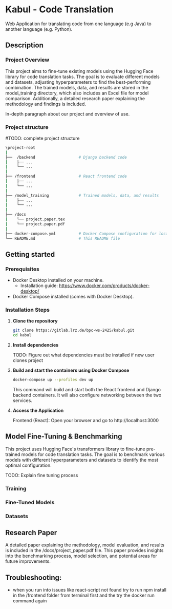 # Kabul - Code Translation

Web Application for translating code from one language (e.g Java) to another language (e.g. Python).

## Description

### Project Overview
This project aims to fine-tune existing models using the Hugging Face library for code translation tasks. The goal is to evaluate different models and datasets, adjusting hyperparameters to find the best-performing combination. The trained models, data, and results are stored in the model_training directory, which also includes an Excel file for model comparison. Additionally, a detailed research paper explaining the methodology and findings is included.

In-depth paragraph about our project and overview of use. 

### Project structure
#TODO: complete project structure
```Bash
\project-root
|
├──  /backend                   # Django backend code
|    ├── ...    
|    └── ...
|
├── /frontend                   # React frontend code
|    ├── ...    
|    └── ...
|
├── /model_training             # Trained models, data, and results
|    ├── ...    
|    └── ...
|  
├── /docs  
|    └── project.paper.tex
|    └── project.paper.pdf 
|    
├── docker-compose.yml          # Docker Compose configuration for local setup
└── README.md                   # This README file
```

## Getting started

### Prerequisites
- Docker Desktop installed on your machine.
  - Installation guide: https://www.docker.com/products/docker-desktop/ 
- Docker Compose installed (comes with Docker Desktop).

### Installation Steps
1. **Clone the repository**
    ```bash
    git clone https://gitlab.lrz.de/bpc-ws-2425/kabul.git
    cd kabul
    ```
2. **Install dependencies**
    
    TODO: Figure out what dependencies must be installed if new user clones project

1. **Build and start the containers using Docker Compose**
    ```bash
    docker-compose up --profiles dev up
    ```
    This command will build and start both the React frontend and Django backend containers. It will also configure networking between the two services.

2. **Access the Application**
    
    Frontend (React): Open your browser and go to http://localhost:3000


## Model Fine-Tuning & Benchmarking

This project uses Hugging Face's transformers library to fine-tune pre-trained models for code translation tasks. The goal is to benchmark various models with different hyperparameters and datasets to identify the most optimal configuration.

TODO: Explain fine tuning process

### Training

### Fine-Tuned Models

### Datasets

## Research Paper
A detailed paper explaining the methodology, model evaluation, and results is included in the /docs/project_paper.pdf file. This paper provides insights into the benchmarking process, model selection, and potential areas for future improvements.

## Troubleshooting: 
- when you run into issues like react-script not found try to run npm install in the /frontend folder from terminal first and the try the docker run command again 